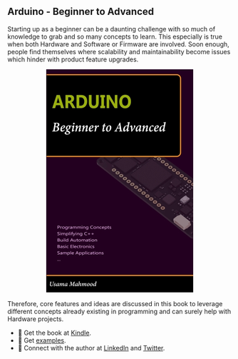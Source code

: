 ## Arduino - Beginner to Advanced

Starting up as a beginner can be a daunting challenge with so much of knowledge to grab and so many concepts to learn. This especially is true when both Hardware and Software or Firmware are involved. Soon enough, people find themselves where scalability and maintainability become issues which hinder with product feature upgrades.


<p align="center">
  <a target="_blank" rel="noopener noreferrer" href="https://www.amazon.com/dp/B0BRQTT1D2"><img src="https://github.com/arduino-ba/.github/blob/main/profile/.images/Book%20Cover%20Side%20-%20330.jpg" alt="Arduino - Beginner to Advanced" /></a>
</p>


Therefore, core features and ideas are discussed in this book to leverage different concepts already existing in programming and can surely help with Hardware projects.


* :beginner: Get the book at [Kindle](https://www.amazon.com/dp/B0BRQTT1D2).
* :beginner: Get [examples](https://github.com/arduino-ba/examples).
* :beginner: Connect with the author at [LinkedIn](https://www.linkedin.com/in/usa-m/) and [Twitter](https://twitter.com/usama_inn).
